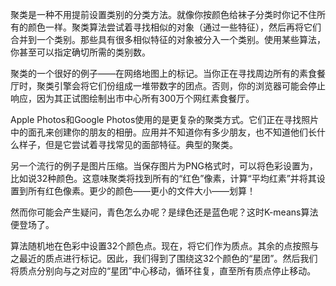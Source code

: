 聚类是一种不用提前设置类别的分类方法。就像你按颜色给袜子分类时你记不住所有的颜色一样。聚类算法尝试着寻找相似的对象（通过一些特征），然后再将它们合并到一个类别。那些具有很多相似特征的对象被分入一个类别。使用某些算法，你甚至可以指定确切所需的类别数。

聚类的一个很好的例子——在网络地图上的标记。当你正在寻找周边所有的素食餐厅时，聚类引擎会将它们份组成一堆带数字的团点。否则，你的浏览器可能会停止响应，因为其正试图绘制出市中心所有300万个网红素食餐厅。

Apple Photos和Google Photos使用的是更复杂的聚类方式。它们正在寻找照片中的面孔来创建你的朋友的相册。应用并不知道你有多少朋友，也不知道他们长什么样子，但是它尝试着寻找常见的面部特征。典型的聚类。

另一个流行的例子是图片压缩。当保存图片为PNG格式时，可以将色彩设置为，比如说32种颜色。这意味聚类将找到所有的“红色”像素，计算“平均红素”并将其设置到所有红色像素。更少的颜色——更小的文件大小——划算！

然而你可能会产生疑问，青色怎么办呢？是绿色还是蓝色呢？这时K-means算法便登场了。

算法随机地在色彩中设置32个颜色点。现在，将它们作为质点。其余的点按照与之最近的质点进行标记。因此，我们得到了围绕这32个颜色的“星团”。然后我们将质点分别向与之对应的“星团”中心移动，循环往复，直至所有质点停止移动。


